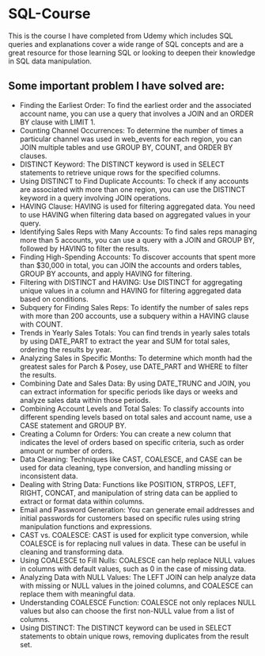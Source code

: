 # SQL-Course
This is the course I have completed from Udemy which includes SQL queries and explanations cover a wide range of SQL concepts and are a great resource for those learning SQL or looking to deepen their knowledge in SQL data manipulation.

## Some important problem I have solved are: 
<ul>
<li> Finding the Earliest Order: To find the earliest order and the associated account name, you can use a query that involves a JOIN and an ORDER BY clause with LIMIT 1.

<li> Counting Channel Occurrences: To determine the number of times a particular channel was used in web_events for each region, you can JOIN multiple tables and use GROUP BY, COUNT, and ORDER BY clauses.

<li> DISTINCT Keyword: The DISTINCT keyword is used in SELECT statements to retrieve unique rows for the specified columns.

<li> Using DISTINCT to Find Duplicate Accounts: To check if any accounts are associated with more than one region, you can use the DISTINCT keyword in a query involving JOIN operations.

<li> HAVING Clause: HAVING is used for filtering aggregated data. You need to use HAVING when filtering data based on aggregated values in your query.

<li> Identifying Sales Reps with Many Accounts: To find sales reps managing more than 5 accounts, you can use a query with a JOIN and GROUP BY, followed by HAVING to filter the results.

<li> Finding High-Spending Accounts: To discover accounts that spent more than $30,000 in total, you can JOIN the accounts and orders tables, GROUP BY accounts, and apply HAVING for filtering.

<li> Filtering with DISTINCT and HAVING: Use DISTINCT for aggregating unique values in a column and HAVING for filtering aggregated data based on conditions.

<li> Subquery for Finding Sales Reps: To identify the number of sales reps with more than 200 accounts, use a subquery within a HAVING clause with COUNT.

<li> Trends in Yearly Sales Totals: You can find trends in yearly sales totals by using DATE_PART to extract the year and SUM for total sales, ordering the results by year.

<li> Analyzing Sales in Specific Months: To determine which month had the greatest sales for Parch & Posey, use DATE_PART and WHERE to filter the results.

<li> Combining Date and Sales Data: By using DATE_TRUNC and JOIN, you can extract information for specific periods like days or weeks and analyze sales data within those periods.

<li> Combining Account Levels and Total Sales: To classify accounts into different spending levels based on total sales and account name, use a CASE statement and GROUP BY.

<li> Creating a Column for Orders: You can create a new column that indicates the level of orders based on specific criteria, such as order amount or number of orders.

<li> Data Cleaning: Techniques like CAST, COALESCE, and CASE can be used for data cleaning, type conversion, and handling missing or inconsistent data.

<li> Dealing with String Data: Functions like POSITION, STRPOS, LEFT, RIGHT, CONCAT, and manipulation of string data can be applied to extract or format data within columns.

<li> Email and Password Generation: You can generate email addresses and initial passwords for customers based on specific rules using string manipulation functions and expressions.

<li> CAST vs. COALESCE: CAST is used for explicit type conversion, while COALESCE is for replacing null values in data. These can be useful in cleaning and transforming data.

<li> Using COALESCE to Fill Nulls: COALESCE can help replace NULL values in columns with default values, such as 0 in the case of missing data.

<li> Analyzing Data with NULL Values: The LEFT JOIN can help analyze data with missing or NULL values in the joined columns, and COALESCE can replace them with meaningful data.

<li> Understanding COALESCE Function: COALESCE not only replaces NULL values but also can choose the first non-NULL value from a list of columns.

<li> Using DISTINCT: The DISTINCT keyword can be used in SELECT statements to obtain unique rows, removing duplicates from the result set.
